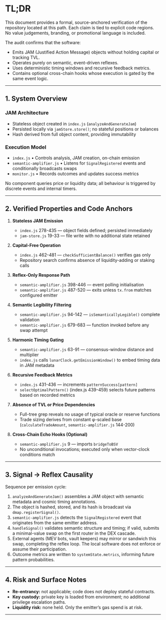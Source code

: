 # TL;DR

This document provides a formal, source-anchored verification of the repository located at this path.  Each claim is tied to explicit code regions.  No value judgements, branding, or promotional language is included.

The audit confirms that the software:

* Emits JAM (Justified Action Message) objects without holding capital or tracking TVL.
* Operates purely on semantic, event-driven reflexes.
* Uses deterministic timing windows and recursive feedback metrics.
* Contains optional cross-chain hooks whose execution is gated by the same event logic.

---

## 1. System Overview

### JAM Architecture

* Stateless object created in `index.js` (`analyzeAndGenerateJam`)
* Persisted locally via `jamStore.store()`; no stateful positions or balances
* Hash derived from full object content, providing immutability

### Execution Model

* `index.js`  •  Controls analysis, JAM creation, on-chain emission
* `semantic-amplifier.js`  •  Listens for `SignalRegistered` events and conditionally broadcasts swaps
* `monitor.js`  •  Records outcomes and updates success metrics

No component queries price or liquidity data; all behaviour is triggered by discrete events and internal timers.

---

## 2. Verified Properties and Code Anchors

1. **Stateless JAM Emission**
   * `index.js` 278-435 — object fields defined; persisted immediately
   * `jam-store.js` 19-33 — file write with no additional state retained

2. **Capital-Free Operation**
   * `index.js` 462-481 — `checkSufficientBalance()` verifies gas only
   * Repository search confirms absence of liquidity-adding or staking calls

3. **Reflex-Only Response Path**
   * `semantic-amplifier.js` 398-446 — event polling initialisation
   * `semantic-amplifier.js` 487-520 — exits unless `tx.from` matches configured emitter

4. **Semantic Legibility Filtering**
   * `semantic-amplifier.js` 94-142 — `isSemanticallyLegible()` complete validation
   * `semantic-amplifier.js` 679-683 — function invoked before any swap attempt

5. **Harmonic Timing Gating**
   * `semantic-amplifier.js` 63-91 — consensus-window distance and multiplier
   * `index.js` calls `lunarClock.getEmissionWindow()` to embed timing data in JAM metadata

6. **Recursive Feedback Metrics**
   * `index.js` 431-436 — increments `patternSuccess[pattern]`
   * `selectOptimalPattern()` (index.js 439-459) selects future patterns based on recorded metrics

7. **Absence of TVL or Price Dependencies**
   * Full-tree grep reveals no usage of typical oracle or reserve functions
   * Trade sizing derives from constant φ-scaled base (`calculateTradeAmount`, `semantic-amplifier.js` 144-200)

8. **Cross-Chain Echo Hooks (Optional)**
   * `semantic-amplifier.js` 9 — imports `bridgeToBSV`
   * No unconditional invocations; executed only when vector-clock conditions match

---

## 3. Signal → Reflex Causality

Sequence per emission cycle:

1. `analyzeAndGenerateJam()` assembles a JAM object with semantic metadata and cosmic timing annotations.
2. The object is hashed, stored, and its hash is broadcast via `dmap.registerSignal()`.
3. `semantic-amplifier.js` detects the `SignalRegistered` event that originates from the same emitter address.
4. `handleSignal()` validates semantic structure and timing; if valid, submits a minimal-value swap on the first router in the DEX cascade.
5. External agents (MEV bots, vault keepers) may mirror or sandwich this swap, completing the reflex loop.  The local software does not enforce or assume their participation.
6. Outcome metrics are written to `systemState.metrics`, informing future pattern probabilities.

---

## 4. Risk and Surface Notes

* **Re-entrancy:** not applicable; code does not deploy stateful contracts.
* **Key custody:** private key is loaded from environment; no additional privilege escalation paths.
* **Liquidity risk:** none held.  Only the emitter’s gas spend is at risk.


---
